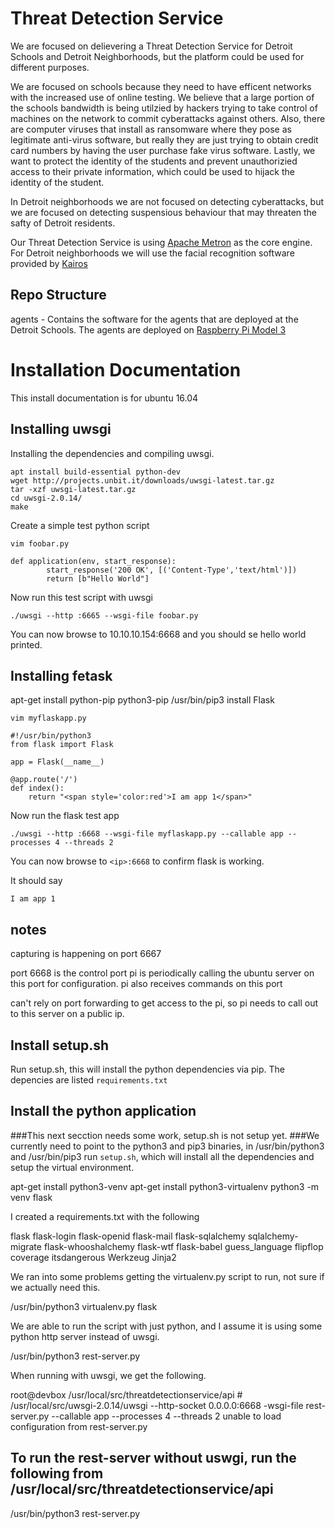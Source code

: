 # Threat Detection Service

We are focused on delievering a Threat Detection Service for Detroit Schools and Detroit Neighborhoods, but the platform could be used for different purposes.  

We are focused on schools because they need to have efficent networks with the increased use of online testing.  We believe that a large portion of the schools bandwidth is being utilzied by hackers trying to take control of machines on the network to commit cyberattacks against others.  Also, there are computer viruses that install as ransomware where they pose as legitimate anti-virus software, but really they are just trying to obtain credit card numbers by having the user purchase fake virus software.  Lastly, we want to protect the identity of the students and prevent unauthorizied access to their private information, which could be used to hijack the identity of the student.

In Detroit neighborhoods we are not focused on detecting cyberattacks, but we are focused on detecting suspensious behaviour that may threaten the safty of Detroit residents.

Our Threat Detection Service is using [Apache Metron](http://metron.incubator.apache.org/) as the core engine.  For Detroit neighborhoods we will use the facial recognition software provided by [Kairos](https://www.kairos.com/)

## Repo Structure

agents - Contains the software for the agents that are deployed at the Detroit Schools. The agents are deployed on [Raspberry Pi Model 3](https://www.raspberrypi.org/products/raspberry-pi-3-model-b/)



# Installation Documentation
This install documentation is for ubuntu 16.04

## Installing uwsgi

Installing the dependencies and compiling uwsgi.

```
apt install build-essential python-dev
wget http://projects.unbit.it/downloads/uwsgi-latest.tar.gz
tar -xzf uwsgi-latest.tar.gz
cd uwsgi-2.0.14/
make
```


Create a simple test python script

```
vim foobar.py
```

```
def application(env, start_response):
        start_response('200 OK', [('Content-Type','text/html')])
        return [b"Hello World"]
```

Now run this test script with uwsgi

```
./uwsgi --http :6665 --wsgi-file foobar.py
```


You can now browse to 10.10.10.154:6668 and you should se hello world printed. 


## Installing fetask
apt-get install python-pip python3-pip
/usr/bin/pip3 install Flask

```
vim myflaskapp.py
```

```
#!/usr/bin/python3
from flask import Flask

app = Flask(__name__)

@app.route('/')
def index():
    return "<span style='color:red'>I am app 1</span>"
```

Now run the flask test app

```
./uwsgi --http :6668 --wsgi-file myflaskapp.py --callable app --processes 4 --threads 2
```

You can now browse to `<ip>:6668` to confirm flask is working. 

It should say 

```
I am app 1
```






## notes

capturing is happening on port 6667

port 6668 is the control port
	pi is periodically calling the ubuntu server on this port for configuration.
	pi also receives commands on this port

can't rely on port forwarding to get access to the pi, so pi needs to call out to this server on a public ip. 
		 
		
		
## Install setup.sh
Run setup.sh, this will install the python dependencies via pip. The depencies are listed `requirements.txt` 


## Install the python application

###This next secction needs some work, setup.sh is not setup yet. 
###We currently need to point to the python3 and pip3 binaries, in /usr/bin/python3 and /usr/bin/pip3
run `setup.sh`, which will install all the dependencies and setup the virtual environment.


apt-get install python3-venv
apt-get install python3-virtualenv
python3 -m venv flask


I created a requirements.txt with the following

 flask
 flask-login
 flask-openid
 flask-mail
 flask-sqlalchemy
 sqlalchemy-migrate
 flask-whooshalchemy
 flask-wtf
 flask-babel
 guess_language
 flipflop
 coverage
itsdangerous
Werkzeug
Jinja2


We ran into some problems getting the virtualenv.py script to run, not sure if we actually need this. 

/usr/bin/python3 virtualenv.py flask


We are able to run the script with just python, and I assume it is using some python http server instead of uwsgi.

/usr/bin/python3 rest-server.py


When running with uwsgi, we get the following. 

root@devbox /usr/local/src/threatdetectionservice/api # /usr/local/src/uwsgi-2.0.14/uwsgi --http-socket 0.0.0.0:6668 -wsgi-file rest-server.py --callable app --processes 4 --threads 2
unable to load configuration from rest-server.py


## To run the rest-server without uswgi, run the following from /usr/local/src/threatdetectionservice/api
/usr/bin/python3 rest-server.py
